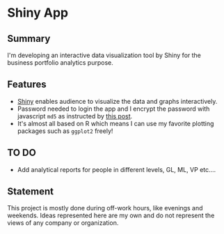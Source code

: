 # Shiny App

## Summary
I'm developing an interactive data visualization tool by Shiny for the business portfolio analytics purpose. 

## Features
- [Shiny](http://shiny.rstudio.com/) enables audience to visualize the data and graphs interactively.
- Password needed to login the app and I encrypt the password with javascript `md5` as instructed by [this post](http://stackoverflow.com/questions/28987622/starting-shiny-app-after-password-input).
- It's almost all based on R which means I can use my favorite plotting packages such as `ggplot2` freely!


## TO DO
- Add analytical reports for people in different levels, GL, ML, VP etc....

## Statement
This project is mostly done during off-work hours, like evenings and weekends. Ideas represented here are my own and do not represent the views of any company or organization. 
